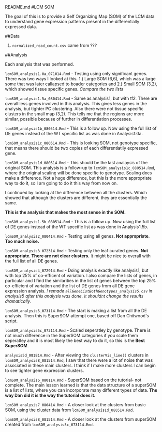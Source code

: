 README.md
#LCM SOM 

The goal of this is to provide a Self Organizing Map (SOM) of the LCM data to understand gene expression patterns present in the differentially expressed data.  

##Data

1. `normalized_read_count.csv` came from ???


##Analysis

Each analysis that was performed. 

`lcmSOM_analysis1.0a_071014.Rmd` - Testing using only significant genes. There was two ways I looked at this. 1.) Large SOM (6,6), which was a large some that was later callapsed to boader categories and 2.) Small SOM (3,2), which showed tissue specific genes.  *Compare the two lists*

`lcmSOM_analysis1.5a_080414.Rmd` - Same as analysis1, but with tf2. There are overall less genes involved in this analysis.  This gives less genes in the analysis, but tighter PC clustering.  Also there were not tissue specific clusters in the small map (3,2). This tells me that the regions are more similar, possible because of further in differentiation processes. 

`lcmSOM_analysis1b_080514.Rmd` - This is a follow up. Now using the full list of DE genes instead of the WT specific list as was done in Analysis1.0a. 

`lcmSOM_analysis1c_080514.Rmd` - This is looking SOM, not genotype specific, that means there should be two copies of each differentiatlly expressed gene. 

`lcmSOM_analysis1d_080514.Rmd` - This should be the last analaysis of the original SOM.  This analysis is a follow-up to `lcmSOM_analysis1c_080514.Rmd`, where the original scaling will be done specific to genotype.  Scaling does make a difference. Not a huge difference, but this is the more appropriate way to do it, so I am going to do it this way from now on. 

I continued by looking at the difference between all the clusters. Which showed that although the clusters are different, they are essentially the same. 

**This is the analysis that makes the most sense in the SOM.**

`lcmSOM_analysis1.5b_080514.Rmd` - This is a follow up. Now using the full list of DE genes instead of the WT specific list as was done in Analysis1.5b. 

`lcmSOM_analysis2_080414.Rmd` - Testing using all genes. **Not appropriate. Too much noise.**

`lcmSOM_analysis3_072314.Rmd` - Testing only the leaf curated genes. **Not appropriate.  There are not clear clusters.**  It might be nice to overall with the full list of all DE genes. 

`lcmSOM_analysis4_072914.Rmd` - Doing analysis exactly like analysis1, but with top 25% of co-efficent of variation. I also compare the lists of genes, in particular and I find the similarities in the list of genes between the top 25% co-efficient of variation and the list of DE genes from all DE gene expression analysis. *I remade `allGeneListBothGenotypes_analysis5.csv` in analysis5 after this analysis was done.  It shouldnt change the results dramatically.* 

`lcmSOM_analysis5_073114.Rmd` - The start is making a list from all the DE analysis. Then this is SuperSOM attempt one, based off Dan Chitwood's script. 

`lcmSOM_analysis5c_073114.Rmd` - Scaled seperatley by genotype. There is not much difference in the SuperSOM categories if you scale them seperatley and it is most likely the best way to do it, so this is the **Best SuperSOM**.

`analysis5d_081814.Rmd` - After viewing the `clusterVis_line()` clusters in `lcmSOM_analysis8_081514.Rmd`, I saw that there were a lot of noise that was associated in these main clusters.  I think if I make more clusters I can begin to see tighter gene expression clusters.  

`lcmSOM_analysis6_080114.Rmd` - SuperSOM based on the tutorial- not complete.  The main lesson learned is that the data structure of a superSOM is a list of lists, where you can incorporate many different types of data.  **The way Dan did it is the way the tutorial does it.**

`lcmSOM_analysis7_080414.Rmd` - A closer look at the clusters from basic SOM, using the cluster data from `lcmSOM_analysis1d_080514.Rmd`.  

`lcmSOM_analysis8_081514.Rmd` - A closer look at the clusters from superSOM created from `lcmSOM_analysis5c_073114.Rmd`.









